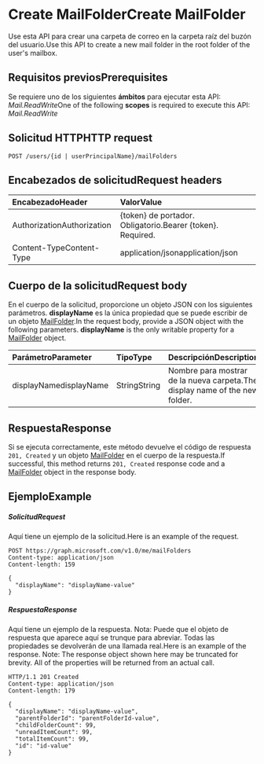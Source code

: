 # <a name="create-mailfolder"></a><span data-ttu-id="2e13a-101">Create MailFolder</span><span class="sxs-lookup"><span data-stu-id="2e13a-101">Create MailFolder</span></span>

<span data-ttu-id="2e13a-102">Use esta API para crear una carpeta de correo en la carpeta raíz del buzón del usuario.</span><span class="sxs-lookup"><span data-stu-id="2e13a-102">Use this API to create a new mail folder in the root folder of the user's mailbox.</span></span>
## <a name="prerequisites"></a><span data-ttu-id="2e13a-103">Requisitos previos</span><span class="sxs-lookup"><span data-stu-id="2e13a-103">Prerequisites</span></span>
<span data-ttu-id="2e13a-104">Se requiere uno de los siguientes **ámbitos** para ejecutar esta API: *Mail.ReadWrite*</span><span class="sxs-lookup"><span data-stu-id="2e13a-104">One of the following **scopes** is required to execute this API: *Mail.ReadWrite*</span></span>
## <a name="http-request"></a><span data-ttu-id="2e13a-105">Solicitud HTTP</span><span class="sxs-lookup"><span data-stu-id="2e13a-105">HTTP request</span></span>
<!-- { "blockType": "ignored" } -->
```http
POST /users/{id | userPrincipalName}/mailFolders
```
## <a name="request-headers"></a><span data-ttu-id="2e13a-106">Encabezados de solicitud</span><span class="sxs-lookup"><span data-stu-id="2e13a-106">Request headers</span></span>
| <span data-ttu-id="2e13a-107">Encabezado</span><span class="sxs-lookup"><span data-stu-id="2e13a-107">Header</span></span>       | <span data-ttu-id="2e13a-108">Valor</span><span class="sxs-lookup"><span data-stu-id="2e13a-108">Value</span></span> |
|:---------------|:--------|
| <span data-ttu-id="2e13a-109">Authorization</span><span class="sxs-lookup"><span data-stu-id="2e13a-109">Authorization</span></span>  | <span data-ttu-id="2e13a-p101">{token} de portador. Obligatorio.</span><span class="sxs-lookup"><span data-stu-id="2e13a-p101">Bearer {token}. Required.</span></span>  |
| <span data-ttu-id="2e13a-112">Content-Type</span><span class="sxs-lookup"><span data-stu-id="2e13a-112">Content-Type</span></span>  | <span data-ttu-id="2e13a-113">application/json</span><span class="sxs-lookup"><span data-stu-id="2e13a-113">application/json</span></span>  |

## <a name="request-body"></a><span data-ttu-id="2e13a-114">Cuerpo de la solicitud</span><span class="sxs-lookup"><span data-stu-id="2e13a-114">Request body</span></span>
<span data-ttu-id="2e13a-p102">En el cuerpo de la solicitud, proporcione un objeto JSON con los siguientes parámetros. **displayName** es la única propiedad que se puede escribir de un objeto [MailFolder](../resources/mailfolder.md).</span><span class="sxs-lookup"><span data-stu-id="2e13a-p102">In the request body, provide a JSON object with the following parameters. **displayName** is the only writable property for a [MailFolder](../resources/mailfolder.md) object.</span></span>

| <span data-ttu-id="2e13a-117">Parámetro</span><span class="sxs-lookup"><span data-stu-id="2e13a-117">Parameter</span></span>    | <span data-ttu-id="2e13a-118">Tipo</span><span class="sxs-lookup"><span data-stu-id="2e13a-118">Type</span></span>   |<span data-ttu-id="2e13a-119">Descripción</span><span class="sxs-lookup"><span data-stu-id="2e13a-119">Description</span></span>|
|:---------------|:--------|:----------|
|<span data-ttu-id="2e13a-120">displayName</span><span class="sxs-lookup"><span data-stu-id="2e13a-120">displayName</span></span>|<span data-ttu-id="2e13a-121">String</span><span class="sxs-lookup"><span data-stu-id="2e13a-121">String</span></span>|<span data-ttu-id="2e13a-122">Nombre para mostrar de la nueva carpeta.</span><span class="sxs-lookup"><span data-stu-id="2e13a-122">The display name of the new folder.</span></span>|

## <a name="response"></a><span data-ttu-id="2e13a-123">Respuesta</span><span class="sxs-lookup"><span data-stu-id="2e13a-123">Response</span></span>

<span data-ttu-id="2e13a-124">Si se ejecuta correctamente, este método devuelve el código de respuesta `201, Created` y un objeto [MailFolder](../resources/mailfolder.md) en el cuerpo de la respuesta.</span><span class="sxs-lookup"><span data-stu-id="2e13a-124">If successful, this method returns `201, Created` response code and a [MailFolder](../resources/mailfolder.md) object in the response body.</span></span>

## <a name="example"></a><span data-ttu-id="2e13a-125">Ejemplo</span><span class="sxs-lookup"><span data-stu-id="2e13a-125">Example</span></span>
##### <a name="request"></a><span data-ttu-id="2e13a-126">Solicitud</span><span class="sxs-lookup"><span data-stu-id="2e13a-126">Request</span></span>
<span data-ttu-id="2e13a-127">Aquí tiene un ejemplo de la solicitud.</span><span class="sxs-lookup"><span data-stu-id="2e13a-127">Here is an example of the request.</span></span>
<!-- {
  "blockType": "request",
  "name": "create_mailfolder_from_user"
}-->
```http
POST https://graph.microsoft.com/v1.0/me/mailFolders
Content-type: application/json
Content-length: 159

{
  "displayName": "displayName-value"
}
```

##### <a name="response"></a><span data-ttu-id="2e13a-128">Respuesta</span><span class="sxs-lookup"><span data-stu-id="2e13a-128">Response</span></span>
<span data-ttu-id="2e13a-p103">Aquí tiene un ejemplo de la respuesta. Nota: Puede que el objeto de respuesta que aparece aquí se trunque para abreviar. Todas las propiedades se devolverán de una llamada real.</span><span class="sxs-lookup"><span data-stu-id="2e13a-p103">Here is an example of the response. Note: The response object shown here may be truncated for brevity. All of the properties will be returned from an actual call.</span></span>
<!-- {
  "blockType": "response",
  "truncated": true,
  "@odata.type": "microsoft.graph.mailFolder"
} -->
```http
HTTP/1.1 201 Created
Content-type: application/json
Content-length: 179

{
  "displayName": "displayName-value",
  "parentFolderId": "parentFolderId-value",
  "childFolderCount": 99,
  "unreadItemCount": 99,
  "totalItemCount": 99,
  "id": "id-value"
}
```

<!-- uuid: 8fcb5dbc-d5aa-4681-8e31-b001d5168d79
2015-10-25 14:57:30 UTC -->
<!-- {
  "type": "#page.annotation",
  "description": "Create MailFolder",
  "keywords": "",
  "section": "documentation",
  "tocPath": ""
}-->
